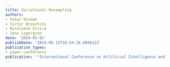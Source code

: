 ```yaml
---
title: Variational Resampling
authors:
- Oskar Kviman
- Vı́ctor Branchini
- Nicolaand Elvira
- Jens Lagergren
date: '2024-01-01'
publishDate: '2024-06-15T10:54:18.884612Z'
publication_types:
- paper-conference
publication: '*International Conference on Artificial Intelligence and Statistics*'
---
```


